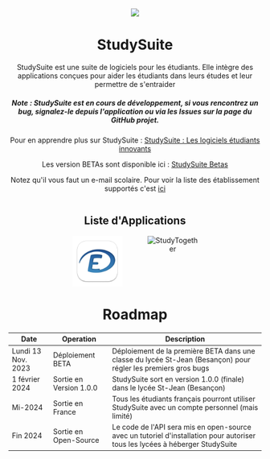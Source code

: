 <div align="center">
	<img align="center" width="20%" src="./Images/StudySuite-Logo.png">
	<h1 align="center">StudySuite</h1>
	<p align="center">StudySuite est une suite de logiciels pour les étudiants. Elle intègre des applications conçues pour aider les étudiants dans leurs études et leur permettre de s'entraider</p>
	<h5 align="center">Note : StudySuite est en cours de développement, si vous rencontrez un bug, signalez-le depuis l'application ou via les Issues sur la page du GitHub projet.</h5>

<p align="center">Pour en apprendre plus sur StudySuite : <a href="https://studysuite.alwaysdata.net/">StudySuite : Les logiciels étudiants innovants</a></p>

<p align="center">Les version BETAs sont disponible ici : <a href="https://github.com/RetroAndDev/StudySuite_Betas">StudySuite Betas</a></p>
<p align="center">Notez qu'il vous faut un e-mail scolaire. Pour voir la liste des établissement supportés c'est <a href="https://github.com/RetroAndDev/StudySuite/wiki/%C3%89tablissements-Support%C3%A9s">ici</a></p>
</div>

<div align="center">
	<div style="width: 100%; display: flex; justify-content: center; align-items: center; flex-wrap: wrap;">
  <h2 style="width: 100%; text-align: center;">Liste d'Applications</h2>
  <img src="./Images/AltDirecte-Logo.png" alt="AltDirecte" width="100" height="100" style="margin: 0 25px;">
  <img src="./Images/StudySuite-Logo.png" alt="StudyTogether" width="100" height="100" style="margin: 0 25px;">
</div>

<div align="center">
	<h1 align="center">Roadmap</h1>
	<table>
	  <thead>
	    <tr>
	      <th>Date</th>
	      <th>Operation</th>
	      <th>Description</th>
	    </tr>
	  </thead>
	  <tbody>
	    <tr>
	      <td>Lundi 13 Nov. 2023</td>
	      <td>Déploiement BETA</td>
	      <td>Déploiement de la première BETA dans une classe du lycée St-Jean (Besançon) pour régler les premiers gros bugs</td>
	    </tr>
	    <tr>
	      <td>1 février 2024</td>
	      <td>Sortie en Version 1.0.0</td>
	      <td>StudySuite sort en version 1.0.0 (finale) dans le lycée St-Jean (Besançon)</td>
	    </tr>
		<tr>
	      <td>Mi-2024</td>
	      <td>Sortie en France</td>
	      <td>Tous les étudiants français pourront utiliser StudySuite avec un compte personnel (mais limité)</td>
	    </tr>
	    <tr>
	      <td>Fin 2024</td>
	      <td>Sortie en Open-Source</td>
	      <td>Le code de l'API sera mis en open-source avec un tutoriel d'installation pour autoriser tous les lycées à héberger StudySuite</td>
	    </tr>
	  </tbody>
	</table>
</div>
